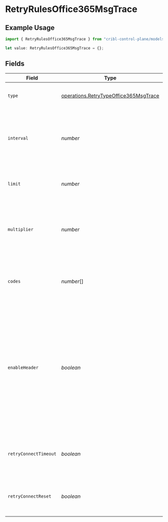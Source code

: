 # RetryRulesOffice365MsgTrace

## Example Usage

```typescript
import { RetryRulesOffice365MsgTrace } from "cribl-control-plane/models/operations";

let value: RetryRulesOffice365MsgTrace = {};
```

## Fields

| Field                                                                                                                                                                                                                                                              | Type                                                                                                                                                                                                                                                               | Required                                                                                                                                                                                                                                                           | Description                                                                                                                                                                                                                                                        |
| ------------------------------------------------------------------------------------------------------------------------------------------------------------------------------------------------------------------------------------------------------------------ | ------------------------------------------------------------------------------------------------------------------------------------------------------------------------------------------------------------------------------------------------------------------ | ------------------------------------------------------------------------------------------------------------------------------------------------------------------------------------------------------------------------------------------------------------------ | ------------------------------------------------------------------------------------------------------------------------------------------------------------------------------------------------------------------------------------------------------------------ |
| `type`                                                                                                                                                                                                                                                             | [operations.RetryTypeOffice365MsgTrace](../../models/operations/retrytypeoffice365msgtrace.md)                                                                                                                                                                     | :heavy_minus_sign:                                                                                                                                                                                                                                                 | The algorithm to use when performing HTTP retries                                                                                                                                                                                                                  |
| `interval`                                                                                                                                                                                                                                                         | *number*                                                                                                                                                                                                                                                           | :heavy_minus_sign:                                                                                                                                                                                                                                                 | Time interval between failed request and first retry (kickoff). Maximum allowed value is 20,000 ms (1/3 minute).                                                                                                                                                   |
| `limit`                                                                                                                                                                                                                                                            | *number*                                                                                                                                                                                                                                                           | :heavy_minus_sign:                                                                                                                                                                                                                                                 | The maximum number of times to retry a failed HTTP request                                                                                                                                                                                                         |
| `multiplier`                                                                                                                                                                                                                                                       | *number*                                                                                                                                                                                                                                                           | :heavy_minus_sign:                                                                                                                                                                                                                                                 | Base for exponential backoff, e.g., base 2 means that retries will occur after 2, then 4, then 8 seconds, and so on                                                                                                                                                |
| `codes`                                                                                                                                                                                                                                                            | *number*[]                                                                                                                                                                                                                                                         | :heavy_minus_sign:                                                                                                                                                                                                                                                 | List of http codes that trigger a retry. Leave empty to use the default list of 429, 500, and 503.                                                                                                                                                                 |
| `enableHeader`                                                                                                                                                                                                                                                     | *boolean*                                                                                                                                                                                                                                                          | :heavy_minus_sign:                                                                                                                                                                                                                                                 | Honor any Retry-After header that specifies a delay (in seconds) or a timestamp after which to retry the request. The delay is limited to 20 seconds, even if the Retry-After header specifies a longer delay. When disabled, all Retry-After headers are ignored. |
| `retryConnectTimeout`                                                                                                                                                                                                                                              | *boolean*                                                                                                                                                                                                                                                          | :heavy_minus_sign:                                                                                                                                                                                                                                                 | Make a single retry attempt when a connection timeout (ETIMEDOUT) error occurs                                                                                                                                                                                     |
| `retryConnectReset`                                                                                                                                                                                                                                                | *boolean*                                                                                                                                                                                                                                                          | :heavy_minus_sign:                                                                                                                                                                                                                                                 | Retry request when a connection reset (ECONNRESET) error occurs                                                                                                                                                                                                    |